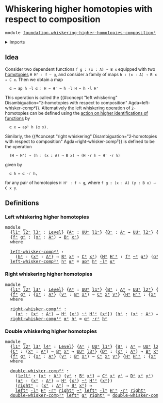 # Whiskering higher homotopies with respect to composition

<pre class="Agda"><a id="69" class="Keyword">module</a> <a id="76" href="foundation.whiskering-higher-homotopies-composition%25E1%25B5%2589.html" class="Module">foundation.whiskering-higher-homotopies-compositionᵉ</a> <a id="129" class="Keyword">where</a>
</pre>
<details><summary>Imports</summary>

<pre class="Agda"><a id="185" class="Keyword">open</a> <a id="190" class="Keyword">import</a> <a id="197" href="foundation.action-on-identifications-functions%25E1%25B5%2589.html" class="Module">foundation.action-on-identifications-functionsᵉ</a>
<a id="245" class="Keyword">open</a> <a id="250" class="Keyword">import</a> <a id="257" href="foundation.universe-levels%25E1%25B5%2589.html" class="Module">foundation.universe-levelsᵉ</a>
<a id="285" class="Keyword">open</a> <a id="290" class="Keyword">import</a> <a id="297" href="foundation.whiskering-homotopies-composition%25E1%25B5%2589.html" class="Module">foundation.whiskering-homotopies-compositionᵉ</a>

<a id="344" class="Keyword">open</a> <a id="349" class="Keyword">import</a> <a id="356" href="foundation-core.homotopies%25E1%25B5%2589.html" class="Module">foundation-core.homotopiesᵉ</a>
</pre>
</details>

## Idea

Consider two dependent functions `f g : (x : A) → B x` equipped with two
[homotopies](foundation-core.homotopies.md) `H H' : f ~ g`, and consider a
family of maps `h : (x : A) → B x → C x`. Then we obtain a map

```text
  α ↦ ap h ·l α : H ~ H' → h ·l H ~ h ·l H'
```

This operation is called the
{{#concept "left whiskering" Disambiguation="`2`-homotopies with respect to composition" Agda=left-whisker-comp²}}.
Alternatively the left whiskering operation of `2`-homotopies can be defined
using the
[action on higher identifications of functions](foundation.action-on-higher-identifications-functions.md)
by

```text
  α x ↦ ap² h (α x).
```

Similarly, the
{{#concept "right whiskering" Disambiguation="2-homotopies with respect to composition" Agda=right-whisker-comp²}}
is defined to be the operation

```text
  (H ~ H') → (h : (x : A) → B x) → (H ·r h ~ H' ·r h)
```

given by

```text
  α h ↦ α ·r h,
```

for any pair of homotopies `H H' : f ~ g`, where
`f g : (x : A) (y : B x) → C x y`.

## Definitions

### Left whiskering higher homotopies

<pre class="Agda"><a id="1471" class="Keyword">module</a> <a id="1478" href="foundation.whiskering-higher-homotopies-composition%25E1%25B5%2589.html#1478" class="Module">_</a>
  <a id="1482" class="Symbol">{</a><a id="1483" href="foundation.whiskering-higher-homotopies-composition%25E1%25B5%2589.html#1483" class="Bound">l1ᵉ</a> <a id="1487" href="foundation.whiskering-higher-homotopies-composition%25E1%25B5%2589.html#1487" class="Bound">l2ᵉ</a> <a id="1491" href="foundation.whiskering-higher-homotopies-composition%25E1%25B5%2589.html#1491" class="Bound">l3ᵉ</a> <a id="1495" class="Symbol">:</a> <a id="1497" href="Agda.Primitive.html#742" class="Postulate">Level</a><a id="1502" class="Symbol">}</a> <a id="1504" class="Symbol">{</a><a id="1505" href="foundation.whiskering-higher-homotopies-composition%25E1%25B5%2589.html#1505" class="Bound">Aᵉ</a> <a id="1508" class="Symbol">:</a> <a id="1510" href="Agda.Primitive.html#429" class="Primitive">UUᵉ</a> <a id="1514" href="foundation.whiskering-higher-homotopies-composition%25E1%25B5%2589.html#1483" class="Bound">l1ᵉ</a><a id="1517" class="Symbol">}</a> <a id="1519" class="Symbol">{</a><a id="1520" href="foundation.whiskering-higher-homotopies-composition%25E1%25B5%2589.html#1520" class="Bound">Bᵉ</a> <a id="1523" class="Symbol">:</a> <a id="1525" href="foundation.whiskering-higher-homotopies-composition%25E1%25B5%2589.html#1505" class="Bound">Aᵉ</a> <a id="1528" class="Symbol">→</a> <a id="1530" href="Agda.Primitive.html#429" class="Primitive">UUᵉ</a> <a id="1534" href="foundation.whiskering-higher-homotopies-composition%25E1%25B5%2589.html#1487" class="Bound">l2ᵉ</a><a id="1537" class="Symbol">}</a> <a id="1539" class="Symbol">{</a><a id="1540" href="foundation.whiskering-higher-homotopies-composition%25E1%25B5%2589.html#1540" class="Bound">Cᵉ</a> <a id="1543" class="Symbol">:</a> <a id="1545" href="foundation.whiskering-higher-homotopies-composition%25E1%25B5%2589.html#1505" class="Bound">Aᵉ</a> <a id="1548" class="Symbol">→</a> <a id="1550" href="Agda.Primitive.html#429" class="Primitive">UUᵉ</a> <a id="1554" href="foundation.whiskering-higher-homotopies-composition%25E1%25B5%2589.html#1491" class="Bound">l3ᵉ</a><a id="1557" class="Symbol">}</a>
  <a id="1561" class="Symbol">{</a><a id="1562" href="foundation.whiskering-higher-homotopies-composition%25E1%25B5%2589.html#1562" class="Bound">fᵉ</a> <a id="1565" href="foundation.whiskering-higher-homotopies-composition%25E1%25B5%2589.html#1565" class="Bound">gᵉ</a> <a id="1568" class="Symbol">:</a> <a id="1570" class="Symbol">(</a><a id="1571" href="foundation.whiskering-higher-homotopies-composition%25E1%25B5%2589.html#1571" class="Bound">xᵉ</a> <a id="1574" class="Symbol">:</a> <a id="1576" href="foundation.whiskering-higher-homotopies-composition%25E1%25B5%2589.html#1505" class="Bound">Aᵉ</a><a id="1578" class="Symbol">)</a> <a id="1580" class="Symbol">→</a> <a id="1582" href="foundation.whiskering-higher-homotopies-composition%25E1%25B5%2589.html#1520" class="Bound">Bᵉ</a> <a id="1585" href="foundation.whiskering-higher-homotopies-composition%25E1%25B5%2589.html#1571" class="Bound">xᵉ</a><a id="1587" class="Symbol">}</a>
  <a id="1591" class="Keyword">where</a>

  <a id="1600" href="foundation.whiskering-higher-homotopies-composition%25E1%25B5%2589.html#1600" class="Function">left-whisker-comp²ᵉ</a> <a id="1620" class="Symbol">:</a>
    <a id="1626" class="Symbol">(</a><a id="1627" href="foundation.whiskering-higher-homotopies-composition%25E1%25B5%2589.html#1627" class="Bound">hᵉ</a> <a id="1630" class="Symbol">:</a> <a id="1632" class="Symbol">{</a><a id="1633" href="foundation.whiskering-higher-homotopies-composition%25E1%25B5%2589.html#1633" class="Bound">xᵉ</a> <a id="1636" class="Symbol">:</a> <a id="1638" href="foundation.whiskering-higher-homotopies-composition%25E1%25B5%2589.html#1505" class="Bound">Aᵉ</a><a id="1640" class="Symbol">}</a> <a id="1642" class="Symbol">→</a> <a id="1644" href="foundation.whiskering-higher-homotopies-composition%25E1%25B5%2589.html#1520" class="Bound">Bᵉ</a> <a id="1647" href="foundation.whiskering-higher-homotopies-composition%25E1%25B5%2589.html#1633" class="Bound">xᵉ</a> <a id="1650" class="Symbol">→</a> <a id="1652" href="foundation.whiskering-higher-homotopies-composition%25E1%25B5%2589.html#1540" class="Bound">Cᵉ</a> <a id="1655" href="foundation.whiskering-higher-homotopies-composition%25E1%25B5%2589.html#1633" class="Bound">xᵉ</a><a id="1657" class="Symbol">)</a> <a id="1659" class="Symbol">{</a><a id="1660" href="foundation.whiskering-higher-homotopies-composition%25E1%25B5%2589.html#1660" class="Bound">Hᵉ</a> <a id="1663" href="foundation.whiskering-higher-homotopies-composition%25E1%25B5%2589.html#1663" class="Bound">H&#39;ᵉ</a> <a id="1667" class="Symbol">:</a> <a id="1669" href="foundation.whiskering-higher-homotopies-composition%25E1%25B5%2589.html#1562" class="Bound">fᵉ</a> <a id="1672" href="foundation-core.homotopies%25E1%25B5%2589.html#2800" class="Function Operator">~ᵉ</a> <a id="1675" href="foundation.whiskering-higher-homotopies-composition%25E1%25B5%2589.html#1565" class="Bound">gᵉ</a><a id="1677" class="Symbol">}</a> <a id="1679" class="Symbol">(</a><a id="1680" href="foundation.whiskering-higher-homotopies-composition%25E1%25B5%2589.html#1680" class="Bound">αᵉ</a> <a id="1683" class="Symbol">:</a> <a id="1685" href="foundation.whiskering-higher-homotopies-composition%25E1%25B5%2589.html#1660" class="Bound">Hᵉ</a> <a id="1688" href="foundation-core.homotopies%25E1%25B5%2589.html#2800" class="Function Operator">~ᵉ</a> <a id="1691" href="foundation.whiskering-higher-homotopies-composition%25E1%25B5%2589.html#1663" class="Bound">H&#39;ᵉ</a><a id="1694" class="Symbol">)</a> <a id="1696" class="Symbol">→</a> <a id="1698" href="foundation.whiskering-higher-homotopies-composition%25E1%25B5%2589.html#1627" class="Bound">hᵉ</a> <a id="1701" href="foundation.whiskering-homotopies-composition%25E1%25B5%2589.html#2417" class="Function Operator">·lᵉ</a> <a id="1705" href="foundation.whiskering-higher-homotopies-composition%25E1%25B5%2589.html#1660" class="Bound">Hᵉ</a> <a id="1708" href="foundation-core.homotopies%25E1%25B5%2589.html#2800" class="Function Operator">~ᵉ</a> <a id="1711" href="foundation.whiskering-higher-homotopies-composition%25E1%25B5%2589.html#1627" class="Bound">hᵉ</a> <a id="1714" href="foundation.whiskering-homotopies-composition%25E1%25B5%2589.html#2417" class="Function Operator">·lᵉ</a> <a id="1718" href="foundation.whiskering-higher-homotopies-composition%25E1%25B5%2589.html#1663" class="Bound">H&#39;ᵉ</a>
  <a id="1724" href="foundation.whiskering-higher-homotopies-composition%25E1%25B5%2589.html#1600" class="Function">left-whisker-comp²ᵉ</a> <a id="1744" href="foundation.whiskering-higher-homotopies-composition%25E1%25B5%2589.html#1744" class="Bound">hᵉ</a> <a id="1747" href="foundation.whiskering-higher-homotopies-composition%25E1%25B5%2589.html#1747" class="Bound">αᵉ</a> <a id="1750" class="Symbol">=</a> <a id="1752" href="foundation.action-on-identifications-functions%25E1%25B5%2589.html#735" class="Function">apᵉ</a> <a id="1756" href="foundation.whiskering-higher-homotopies-composition%25E1%25B5%2589.html#1744" class="Bound">hᵉ</a> <a id="1759" href="foundation.whiskering-homotopies-composition%25E1%25B5%2589.html#2417" class="Function Operator">·lᵉ</a> <a id="1763" href="foundation.whiskering-higher-homotopies-composition%25E1%25B5%2589.html#1747" class="Bound">αᵉ</a>
</pre>
### Right whiskering higher homotopies

<pre class="Agda"><a id="1819" class="Keyword">module</a> <a id="1826" href="foundation.whiskering-higher-homotopies-composition%25E1%25B5%2589.html#1826" class="Module">_</a>
  <a id="1830" class="Symbol">{</a><a id="1831" href="foundation.whiskering-higher-homotopies-composition%25E1%25B5%2589.html#1831" class="Bound">l1ᵉ</a> <a id="1835" href="foundation.whiskering-higher-homotopies-composition%25E1%25B5%2589.html#1835" class="Bound">l2ᵉ</a> <a id="1839" href="foundation.whiskering-higher-homotopies-composition%25E1%25B5%2589.html#1839" class="Bound">l3ᵉ</a> <a id="1843" class="Symbol">:</a> <a id="1845" href="Agda.Primitive.html#742" class="Postulate">Level</a><a id="1850" class="Symbol">}</a> <a id="1852" class="Symbol">{</a><a id="1853" href="foundation.whiskering-higher-homotopies-composition%25E1%25B5%2589.html#1853" class="Bound">Aᵉ</a> <a id="1856" class="Symbol">:</a> <a id="1858" href="Agda.Primitive.html#429" class="Primitive">UUᵉ</a> <a id="1862" href="foundation.whiskering-higher-homotopies-composition%25E1%25B5%2589.html#1831" class="Bound">l1ᵉ</a><a id="1865" class="Symbol">}</a> <a id="1867" class="Symbol">{</a><a id="1868" href="foundation.whiskering-higher-homotopies-composition%25E1%25B5%2589.html#1868" class="Bound">Bᵉ</a> <a id="1871" class="Symbol">:</a> <a id="1873" href="foundation.whiskering-higher-homotopies-composition%25E1%25B5%2589.html#1853" class="Bound">Aᵉ</a> <a id="1876" class="Symbol">→</a> <a id="1878" href="Agda.Primitive.html#429" class="Primitive">UUᵉ</a> <a id="1882" href="foundation.whiskering-higher-homotopies-composition%25E1%25B5%2589.html#1835" class="Bound">l2ᵉ</a><a id="1885" class="Symbol">}</a> <a id="1887" class="Symbol">{</a><a id="1888" href="foundation.whiskering-higher-homotopies-composition%25E1%25B5%2589.html#1888" class="Bound">Cᵉ</a> <a id="1891" class="Symbol">:</a> <a id="1893" class="Symbol">(</a><a id="1894" href="foundation.whiskering-higher-homotopies-composition%25E1%25B5%2589.html#1894" class="Bound">xᵉ</a> <a id="1897" class="Symbol">:</a> <a id="1899" href="foundation.whiskering-higher-homotopies-composition%25E1%25B5%2589.html#1853" class="Bound">Aᵉ</a><a id="1901" class="Symbol">)</a> <a id="1903" class="Symbol">→</a> <a id="1905" href="foundation.whiskering-higher-homotopies-composition%25E1%25B5%2589.html#1868" class="Bound">Bᵉ</a> <a id="1908" href="foundation.whiskering-higher-homotopies-composition%25E1%25B5%2589.html#1894" class="Bound">xᵉ</a> <a id="1911" class="Symbol">→</a> <a id="1913" href="Agda.Primitive.html#429" class="Primitive">UUᵉ</a> <a id="1917" href="foundation.whiskering-higher-homotopies-composition%25E1%25B5%2589.html#1839" class="Bound">l3ᵉ</a><a id="1920" class="Symbol">}</a>
  <a id="1924" class="Symbol">{</a><a id="1925" href="foundation.whiskering-higher-homotopies-composition%25E1%25B5%2589.html#1925" class="Bound">fᵉ</a> <a id="1928" href="foundation.whiskering-higher-homotopies-composition%25E1%25B5%2589.html#1928" class="Bound">gᵉ</a> <a id="1931" class="Symbol">:</a> <a id="1933" class="Symbol">{</a><a id="1934" href="foundation.whiskering-higher-homotopies-composition%25E1%25B5%2589.html#1934" class="Bound">xᵉ</a> <a id="1937" class="Symbol">:</a> <a id="1939" href="foundation.whiskering-higher-homotopies-composition%25E1%25B5%2589.html#1853" class="Bound">Aᵉ</a><a id="1941" class="Symbol">}</a> <a id="1943" class="Symbol">(</a><a id="1944" href="foundation.whiskering-higher-homotopies-composition%25E1%25B5%2589.html#1944" class="Bound">yᵉ</a> <a id="1947" class="Symbol">:</a> <a id="1949" href="foundation.whiskering-higher-homotopies-composition%25E1%25B5%2589.html#1868" class="Bound">Bᵉ</a> <a id="1952" href="foundation.whiskering-higher-homotopies-composition%25E1%25B5%2589.html#1934" class="Bound">xᵉ</a><a id="1954" class="Symbol">)</a> <a id="1956" class="Symbol">→</a> <a id="1958" href="foundation.whiskering-higher-homotopies-composition%25E1%25B5%2589.html#1888" class="Bound">Cᵉ</a> <a id="1961" href="foundation.whiskering-higher-homotopies-composition%25E1%25B5%2589.html#1934" class="Bound">xᵉ</a> <a id="1964" href="foundation.whiskering-higher-homotopies-composition%25E1%25B5%2589.html#1944" class="Bound">yᵉ</a><a id="1966" class="Symbol">}</a> <a id="1968" class="Symbol">{</a><a id="1969" href="foundation.whiskering-higher-homotopies-composition%25E1%25B5%2589.html#1969" class="Bound">Hᵉ</a> <a id="1972" href="foundation.whiskering-higher-homotopies-composition%25E1%25B5%2589.html#1972" class="Bound">H&#39;ᵉ</a> <a id="1976" class="Symbol">:</a> <a id="1978" class="Symbol">{</a><a id="1979" href="foundation.whiskering-higher-homotopies-composition%25E1%25B5%2589.html#1979" class="Bound">xᵉ</a> <a id="1982" class="Symbol">:</a> <a id="1984" href="foundation.whiskering-higher-homotopies-composition%25E1%25B5%2589.html#1853" class="Bound">Aᵉ</a><a id="1986" class="Symbol">}</a> <a id="1988" class="Symbol">→</a> <a id="1990" href="foundation.whiskering-higher-homotopies-composition%25E1%25B5%2589.html#1925" class="Bound">fᵉ</a> <a id="1993" class="Symbol">{</a><a id="1994" href="foundation.whiskering-higher-homotopies-composition%25E1%25B5%2589.html#1979" class="Bound">xᵉ</a><a id="1996" class="Symbol">}</a> <a id="1998" href="foundation-core.homotopies%25E1%25B5%2589.html#2800" class="Function Operator">~ᵉ</a> <a id="2001" href="foundation.whiskering-higher-homotopies-composition%25E1%25B5%2589.html#1928" class="Bound">gᵉ</a> <a id="2004" class="Symbol">{</a><a id="2005" href="foundation.whiskering-higher-homotopies-composition%25E1%25B5%2589.html#1979" class="Bound">xᵉ</a><a id="2007" class="Symbol">}}</a>
  <a id="2012" class="Keyword">where</a>

  <a id="2021" href="foundation.whiskering-higher-homotopies-composition%25E1%25B5%2589.html#2021" class="Function">right-whisker-comp²ᵉ</a> <a id="2042" class="Symbol">:</a>
    <a id="2048" class="Symbol">(</a><a id="2049" href="foundation.whiskering-higher-homotopies-composition%25E1%25B5%2589.html#2049" class="Bound">αᵉ</a> <a id="2052" class="Symbol">:</a> <a id="2054" class="Symbol">{</a><a id="2055" href="foundation.whiskering-higher-homotopies-composition%25E1%25B5%2589.html#2055" class="Bound">xᵉ</a> <a id="2058" class="Symbol">:</a> <a id="2060" href="foundation.whiskering-higher-homotopies-composition%25E1%25B5%2589.html#1853" class="Bound">Aᵉ</a><a id="2062" class="Symbol">}</a> <a id="2064" class="Symbol">→</a> <a id="2066" href="foundation.whiskering-higher-homotopies-composition%25E1%25B5%2589.html#1969" class="Bound">Hᵉ</a> <a id="2069" class="Symbol">{</a><a id="2070" href="foundation.whiskering-higher-homotopies-composition%25E1%25B5%2589.html#2055" class="Bound">xᵉ</a><a id="2072" class="Symbol">}</a> <a id="2074" href="foundation-core.homotopies%25E1%25B5%2589.html#2800" class="Function Operator">~ᵉ</a> <a id="2077" href="foundation.whiskering-higher-homotopies-composition%25E1%25B5%2589.html#1972" class="Bound">H&#39;ᵉ</a> <a id="2081" class="Symbol">{</a><a id="2082" href="foundation.whiskering-higher-homotopies-composition%25E1%25B5%2589.html#2055" class="Bound">xᵉ</a><a id="2084" class="Symbol">})</a> <a id="2087" class="Symbol">(</a><a id="2088" href="foundation.whiskering-higher-homotopies-composition%25E1%25B5%2589.html#2088" class="Bound">hᵉ</a> <a id="2091" class="Symbol">:</a> <a id="2093" class="Symbol">(</a><a id="2094" href="foundation.whiskering-higher-homotopies-composition%25E1%25B5%2589.html#2094" class="Bound">xᵉ</a> <a id="2097" class="Symbol">:</a> <a id="2099" href="foundation.whiskering-higher-homotopies-composition%25E1%25B5%2589.html#1853" class="Bound">Aᵉ</a><a id="2101" class="Symbol">)</a> <a id="2103" class="Symbol">→</a> <a id="2105" href="foundation.whiskering-higher-homotopies-composition%25E1%25B5%2589.html#1868" class="Bound">Bᵉ</a> <a id="2108" href="foundation.whiskering-higher-homotopies-composition%25E1%25B5%2589.html#2094" class="Bound">xᵉ</a><a id="2110" class="Symbol">)</a> <a id="2112" class="Symbol">→</a> <a id="2114" href="foundation.whiskering-higher-homotopies-composition%25E1%25B5%2589.html#1969" class="Bound">Hᵉ</a> <a id="2117" href="foundation.whiskering-homotopies-composition%25E1%25B5%2589.html#2836" class="Function Operator">·rᵉ</a> <a id="2121" href="foundation.whiskering-higher-homotopies-composition%25E1%25B5%2589.html#2088" class="Bound">hᵉ</a> <a id="2124" href="foundation-core.homotopies%25E1%25B5%2589.html#2800" class="Function Operator">~ᵉ</a> <a id="2127" href="foundation.whiskering-higher-homotopies-composition%25E1%25B5%2589.html#1972" class="Bound">H&#39;ᵉ</a> <a id="2131" href="foundation.whiskering-homotopies-composition%25E1%25B5%2589.html#2836" class="Function Operator">·rᵉ</a> <a id="2135" href="foundation.whiskering-higher-homotopies-composition%25E1%25B5%2589.html#2088" class="Bound">hᵉ</a>
  <a id="2140" href="foundation.whiskering-higher-homotopies-composition%25E1%25B5%2589.html#2021" class="Function">right-whisker-comp²ᵉ</a> <a id="2161" href="foundation.whiskering-higher-homotopies-composition%25E1%25B5%2589.html#2161" class="Bound">αᵉ</a> <a id="2164" href="foundation.whiskering-higher-homotopies-composition%25E1%25B5%2589.html#2164" class="Bound">hᵉ</a> <a id="2167" class="Symbol">=</a> <a id="2169" href="foundation.whiskering-higher-homotopies-composition%25E1%25B5%2589.html#2161" class="Bound">αᵉ</a> <a id="2172" href="foundation.whiskering-homotopies-composition%25E1%25B5%2589.html#2836" class="Function Operator">·rᵉ</a> <a id="2176" href="foundation.whiskering-higher-homotopies-composition%25E1%25B5%2589.html#2164" class="Bound">hᵉ</a>
</pre>
### Double whiskering higher homotopies

<pre class="Agda"><a id="2233" class="Keyword">module</a> <a id="2240" href="foundation.whiskering-higher-homotopies-composition%25E1%25B5%2589.html#2240" class="Module">_</a>
  <a id="2244" class="Symbol">{</a><a id="2245" href="foundation.whiskering-higher-homotopies-composition%25E1%25B5%2589.html#2245" class="Bound">l1ᵉ</a> <a id="2249" href="foundation.whiskering-higher-homotopies-composition%25E1%25B5%2589.html#2249" class="Bound">l2ᵉ</a> <a id="2253" href="foundation.whiskering-higher-homotopies-composition%25E1%25B5%2589.html#2253" class="Bound">l3ᵉ</a> <a id="2257" href="foundation.whiskering-higher-homotopies-composition%25E1%25B5%2589.html#2257" class="Bound">l4ᵉ</a> <a id="2261" class="Symbol">:</a> <a id="2263" href="Agda.Primitive.html#742" class="Postulate">Level</a><a id="2268" class="Symbol">}</a> <a id="2270" class="Symbol">{</a><a id="2271" href="foundation.whiskering-higher-homotopies-composition%25E1%25B5%2589.html#2271" class="Bound">Aᵉ</a> <a id="2274" class="Symbol">:</a> <a id="2276" href="Agda.Primitive.html#429" class="Primitive">UUᵉ</a> <a id="2280" href="foundation.whiskering-higher-homotopies-composition%25E1%25B5%2589.html#2245" class="Bound">l1ᵉ</a><a id="2283" class="Symbol">}</a> <a id="2285" class="Symbol">{</a><a id="2286" href="foundation.whiskering-higher-homotopies-composition%25E1%25B5%2589.html#2286" class="Bound">Bᵉ</a> <a id="2289" class="Symbol">:</a> <a id="2291" href="foundation.whiskering-higher-homotopies-composition%25E1%25B5%2589.html#2271" class="Bound">Aᵉ</a> <a id="2294" class="Symbol">→</a> <a id="2296" href="Agda.Primitive.html#429" class="Primitive">UUᵉ</a> <a id="2300" href="foundation.whiskering-higher-homotopies-composition%25E1%25B5%2589.html#2249" class="Bound">l2ᵉ</a><a id="2303" class="Symbol">}</a>
  <a id="2307" class="Symbol">{</a><a id="2308" href="foundation.whiskering-higher-homotopies-composition%25E1%25B5%2589.html#2308" class="Bound">Cᵉ</a> <a id="2311" class="Symbol">:</a> <a id="2313" class="Symbol">(</a><a id="2314" href="foundation.whiskering-higher-homotopies-composition%25E1%25B5%2589.html#2314" class="Bound">xᵉ</a> <a id="2317" class="Symbol">:</a> <a id="2319" href="foundation.whiskering-higher-homotopies-composition%25E1%25B5%2589.html#2271" class="Bound">Aᵉ</a><a id="2321" class="Symbol">)</a> <a id="2323" class="Symbol">→</a> <a id="2325" href="foundation.whiskering-higher-homotopies-composition%25E1%25B5%2589.html#2286" class="Bound">Bᵉ</a> <a id="2328" href="foundation.whiskering-higher-homotopies-composition%25E1%25B5%2589.html#2314" class="Bound">xᵉ</a> <a id="2331" class="Symbol">→</a> <a id="2333" href="Agda.Primitive.html#429" class="Primitive">UUᵉ</a> <a id="2337" href="foundation.whiskering-higher-homotopies-composition%25E1%25B5%2589.html#2253" class="Bound">l3ᵉ</a><a id="2340" class="Symbol">}</a> <a id="2342" class="Symbol">{</a><a id="2343" href="foundation.whiskering-higher-homotopies-composition%25E1%25B5%2589.html#2343" class="Bound">Dᵉ</a> <a id="2346" class="Symbol">:</a> <a id="2348" class="Symbol">(</a><a id="2349" href="foundation.whiskering-higher-homotopies-composition%25E1%25B5%2589.html#2349" class="Bound">xᵉ</a> <a id="2352" class="Symbol">:</a> <a id="2354" href="foundation.whiskering-higher-homotopies-composition%25E1%25B5%2589.html#2271" class="Bound">Aᵉ</a><a id="2356" class="Symbol">)</a> <a id="2358" class="Symbol">→</a> <a id="2360" href="foundation.whiskering-higher-homotopies-composition%25E1%25B5%2589.html#2286" class="Bound">Bᵉ</a> <a id="2363" href="foundation.whiskering-higher-homotopies-composition%25E1%25B5%2589.html#2349" class="Bound">xᵉ</a> <a id="2366" class="Symbol">→</a> <a id="2368" href="Agda.Primitive.html#429" class="Primitive">UUᵉ</a> <a id="2372" href="foundation.whiskering-higher-homotopies-composition%25E1%25B5%2589.html#2257" class="Bound">l4ᵉ</a><a id="2375" class="Symbol">}</a>
  <a id="2379" class="Symbol">{</a><a id="2380" href="foundation.whiskering-higher-homotopies-composition%25E1%25B5%2589.html#2380" class="Bound">fᵉ</a> <a id="2383" href="foundation.whiskering-higher-homotopies-composition%25E1%25B5%2589.html#2383" class="Bound">gᵉ</a> <a id="2386" class="Symbol">:</a> <a id="2388" class="Symbol">{</a><a id="2389" href="foundation.whiskering-higher-homotopies-composition%25E1%25B5%2589.html#2389" class="Bound">xᵉ</a> <a id="2392" class="Symbol">:</a> <a id="2394" href="foundation.whiskering-higher-homotopies-composition%25E1%25B5%2589.html#2271" class="Bound">Aᵉ</a><a id="2396" class="Symbol">}</a> <a id="2398" class="Symbol">(</a><a id="2399" href="foundation.whiskering-higher-homotopies-composition%25E1%25B5%2589.html#2399" class="Bound">yᵉ</a> <a id="2402" class="Symbol">:</a> <a id="2404" href="foundation.whiskering-higher-homotopies-composition%25E1%25B5%2589.html#2286" class="Bound">Bᵉ</a> <a id="2407" href="foundation.whiskering-higher-homotopies-composition%25E1%25B5%2589.html#2389" class="Bound">xᵉ</a><a id="2409" class="Symbol">)</a> <a id="2411" class="Symbol">→</a> <a id="2413" href="foundation.whiskering-higher-homotopies-composition%25E1%25B5%2589.html#2308" class="Bound">Cᵉ</a> <a id="2416" href="foundation.whiskering-higher-homotopies-composition%25E1%25B5%2589.html#2389" class="Bound">xᵉ</a> <a id="2419" href="foundation.whiskering-higher-homotopies-composition%25E1%25B5%2589.html#2399" class="Bound">yᵉ</a><a id="2421" class="Symbol">}</a> <a id="2423" class="Symbol">{</a><a id="2424" href="foundation.whiskering-higher-homotopies-composition%25E1%25B5%2589.html#2424" class="Bound">Hᵉ</a> <a id="2427" href="foundation.whiskering-higher-homotopies-composition%25E1%25B5%2589.html#2427" class="Bound">H&#39;ᵉ</a> <a id="2431" class="Symbol">:</a> <a id="2433" class="Symbol">{</a><a id="2434" href="foundation.whiskering-higher-homotopies-composition%25E1%25B5%2589.html#2434" class="Bound">xᵉ</a> <a id="2437" class="Symbol">:</a> <a id="2439" href="foundation.whiskering-higher-homotopies-composition%25E1%25B5%2589.html#2271" class="Bound">Aᵉ</a><a id="2441" class="Symbol">}</a> <a id="2443" class="Symbol">→</a> <a id="2445" href="foundation.whiskering-higher-homotopies-composition%25E1%25B5%2589.html#2380" class="Bound">fᵉ</a> <a id="2448" class="Symbol">{</a><a id="2449" href="foundation.whiskering-higher-homotopies-composition%25E1%25B5%2589.html#2434" class="Bound">xᵉ</a><a id="2451" class="Symbol">}</a> <a id="2453" href="foundation-core.homotopies%25E1%25B5%2589.html#2800" class="Function Operator">~ᵉ</a> <a id="2456" href="foundation.whiskering-higher-homotopies-composition%25E1%25B5%2589.html#2383" class="Bound">gᵉ</a> <a id="2459" class="Symbol">{</a><a id="2460" href="foundation.whiskering-higher-homotopies-composition%25E1%25B5%2589.html#2434" class="Bound">xᵉ</a><a id="2462" class="Symbol">}}</a>
  <a id="2467" class="Keyword">where</a>

  <a id="2476" href="foundation.whiskering-higher-homotopies-composition%25E1%25B5%2589.html#2476" class="Function">double-whisker-comp²ᵉ</a> <a id="2498" class="Symbol">:</a>
    <a id="2504" class="Symbol">(</a><a id="2505" href="foundation.whiskering-higher-homotopies-composition%25E1%25B5%2589.html#2505" class="Bound">leftᵉ</a> <a id="2511" class="Symbol">:</a> <a id="2513" class="Symbol">{</a><a id="2514" href="foundation.whiskering-higher-homotopies-composition%25E1%25B5%2589.html#2514" class="Bound">xᵉ</a> <a id="2517" class="Symbol">:</a> <a id="2519" href="foundation.whiskering-higher-homotopies-composition%25E1%25B5%2589.html#2271" class="Bound">Aᵉ</a><a id="2521" class="Symbol">}</a> <a id="2523" class="Symbol">{</a><a id="2524" href="foundation.whiskering-higher-homotopies-composition%25E1%25B5%2589.html#2524" class="Bound">yᵉ</a> <a id="2527" class="Symbol">:</a> <a id="2529" href="foundation.whiskering-higher-homotopies-composition%25E1%25B5%2589.html#2286" class="Bound">Bᵉ</a> <a id="2532" href="foundation.whiskering-higher-homotopies-composition%25E1%25B5%2589.html#2514" class="Bound">xᵉ</a><a id="2534" class="Symbol">}</a> <a id="2536" class="Symbol">→</a> <a id="2538" href="foundation.whiskering-higher-homotopies-composition%25E1%25B5%2589.html#2308" class="Bound">Cᵉ</a> <a id="2541" href="foundation.whiskering-higher-homotopies-composition%25E1%25B5%2589.html#2514" class="Bound">xᵉ</a> <a id="2544" href="foundation.whiskering-higher-homotopies-composition%25E1%25B5%2589.html#2524" class="Bound">yᵉ</a> <a id="2547" class="Symbol">→</a> <a id="2549" href="foundation.whiskering-higher-homotopies-composition%25E1%25B5%2589.html#2343" class="Bound">Dᵉ</a> <a id="2552" href="foundation.whiskering-higher-homotopies-composition%25E1%25B5%2589.html#2514" class="Bound">xᵉ</a> <a id="2555" href="foundation.whiskering-higher-homotopies-composition%25E1%25B5%2589.html#2524" class="Bound">yᵉ</a><a id="2557" class="Symbol">)</a>
    <a id="2563" class="Symbol">(</a><a id="2564" href="foundation.whiskering-higher-homotopies-composition%25E1%25B5%2589.html#2564" class="Bound">αᵉ</a> <a id="2567" class="Symbol">:</a> <a id="2569" class="Symbol">{</a><a id="2570" href="foundation.whiskering-higher-homotopies-composition%25E1%25B5%2589.html#2570" class="Bound">xᵉ</a> <a id="2573" class="Symbol">:</a> <a id="2575" href="foundation.whiskering-higher-homotopies-composition%25E1%25B5%2589.html#2271" class="Bound">Aᵉ</a><a id="2577" class="Symbol">}</a> <a id="2579" class="Symbol">→</a> <a id="2581" href="foundation.whiskering-higher-homotopies-composition%25E1%25B5%2589.html#2424" class="Bound">Hᵉ</a> <a id="2584" class="Symbol">{</a><a id="2585" href="foundation.whiskering-higher-homotopies-composition%25E1%25B5%2589.html#2570" class="Bound">xᵉ</a><a id="2587" class="Symbol">}</a> <a id="2589" href="foundation-core.homotopies%25E1%25B5%2589.html#2800" class="Function Operator">~ᵉ</a> <a id="2592" href="foundation.whiskering-higher-homotopies-composition%25E1%25B5%2589.html#2427" class="Bound">H&#39;ᵉ</a> <a id="2596" class="Symbol">{</a><a id="2597" href="foundation.whiskering-higher-homotopies-composition%25E1%25B5%2589.html#2570" class="Bound">xᵉ</a><a id="2599" class="Symbol">})</a>
    <a id="2606" class="Symbol">(</a><a id="2607" href="foundation.whiskering-higher-homotopies-composition%25E1%25B5%2589.html#2607" class="Bound">rightᵉ</a> <a id="2614" class="Symbol">:</a> <a id="2616" class="Symbol">(</a><a id="2617" href="foundation.whiskering-higher-homotopies-composition%25E1%25B5%2589.html#2617" class="Bound">xᵉ</a> <a id="2620" class="Symbol">:</a> <a id="2622" href="foundation.whiskering-higher-homotopies-composition%25E1%25B5%2589.html#2271" class="Bound">Aᵉ</a><a id="2624" class="Symbol">)</a> <a id="2626" class="Symbol">→</a> <a id="2628" href="foundation.whiskering-higher-homotopies-composition%25E1%25B5%2589.html#2286" class="Bound">Bᵉ</a> <a id="2631" href="foundation.whiskering-higher-homotopies-composition%25E1%25B5%2589.html#2617" class="Bound">xᵉ</a><a id="2633" class="Symbol">)</a> <a id="2635" class="Symbol">→</a>
    <a id="2641" href="foundation.whiskering-higher-homotopies-composition%25E1%25B5%2589.html#2505" class="Bound">leftᵉ</a> <a id="2647" href="foundation.whiskering-homotopies-composition%25E1%25B5%2589.html#2417" class="Function Operator">·lᵉ</a> <a id="2651" href="foundation.whiskering-higher-homotopies-composition%25E1%25B5%2589.html#2424" class="Bound">Hᵉ</a> <a id="2654" href="foundation.whiskering-homotopies-composition%25E1%25B5%2589.html#2836" class="Function Operator">·rᵉ</a> <a id="2658" href="foundation.whiskering-higher-homotopies-composition%25E1%25B5%2589.html#2607" class="Bound">rightᵉ</a> <a id="2665" href="foundation-core.homotopies%25E1%25B5%2589.html#2800" class="Function Operator">~ᵉ</a> <a id="2668" href="foundation.whiskering-higher-homotopies-composition%25E1%25B5%2589.html#2505" class="Bound">leftᵉ</a> <a id="2674" href="foundation.whiskering-homotopies-composition%25E1%25B5%2589.html#2417" class="Function Operator">·lᵉ</a> <a id="2678" href="foundation.whiskering-higher-homotopies-composition%25E1%25B5%2589.html#2427" class="Bound">H&#39;ᵉ</a> <a id="2682" href="foundation.whiskering-homotopies-composition%25E1%25B5%2589.html#2836" class="Function Operator">·rᵉ</a> <a id="2686" href="foundation.whiskering-higher-homotopies-composition%25E1%25B5%2589.html#2607" class="Bound">rightᵉ</a>
  <a id="2695" href="foundation.whiskering-higher-homotopies-composition%25E1%25B5%2589.html#2476" class="Function">double-whisker-comp²ᵉ</a> <a id="2717" href="foundation.whiskering-higher-homotopies-composition%25E1%25B5%2589.html#2717" class="Bound">leftᵉ</a> <a id="2723" href="foundation.whiskering-higher-homotopies-composition%25E1%25B5%2589.html#2723" class="Bound">αᵉ</a> <a id="2726" href="foundation.whiskering-higher-homotopies-composition%25E1%25B5%2589.html#2726" class="Bound">rightᵉ</a> <a id="2733" class="Symbol">=</a> <a id="2735" href="foundation.whiskering-homotopies-composition%25E1%25B5%2589.html#3069" class="Function">double-whisker-compᵉ</a> <a id="2756" class="Symbol">(</a><a id="2757" href="foundation.action-on-identifications-functions%25E1%25B5%2589.html#735" class="Function">apᵉ</a> <a id="2761" href="foundation.whiskering-higher-homotopies-composition%25E1%25B5%2589.html#2717" class="Bound">leftᵉ</a><a id="2766" class="Symbol">)</a> <a id="2768" href="foundation.whiskering-higher-homotopies-composition%25E1%25B5%2589.html#2723" class="Bound">αᵉ</a> <a id="2771" href="foundation.whiskering-higher-homotopies-composition%25E1%25B5%2589.html#2726" class="Bound">rightᵉ</a>
</pre>